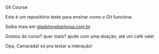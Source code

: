 Git Course

Este é um repositório teste para ensinar como o Git funciona.

Saiba mais em [gladstonebarbosa.com.br](http://gladstonebarbosa.com.br)

Gostou do curso? quer mais? ajude com uma doação, até um café vale!



Opa, Camarada! só pra testar a interação!